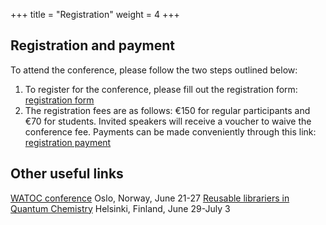+++
title = "Registration"
weight = 4
+++


<!---

**TODO** 

- Add link to registration form
- On-site or online? (If online is a possibility!)
- Abstract submission
- Deadlines

--->

## Registration and payment
To attend the conference, please follow the two steps outlined below:
1. To register for the conference, please fill out the registration form: [registration form](https://forms.gle/VPC8UDni7dvzs82u7) 
2. The registration fees are as follows: €150 for regular participants and €70 for students. Invited speakers will receive a voucher to waive the conference fee. Payments can be made conveniently through this link: [registration payment](https://hi.converia.de/frontend/index.php?sub=123)



## Other useful links
[WATOC conference](https://www.watoc2025.no) Oslo, Norway, June 21-27
[Reusable librariers in Quantum Chemistry](https://www.helsinki.fi/en/conferences/reusable-libraries-quantum-chemistry-2025) Helsinki, Finland, June 29-July 3
